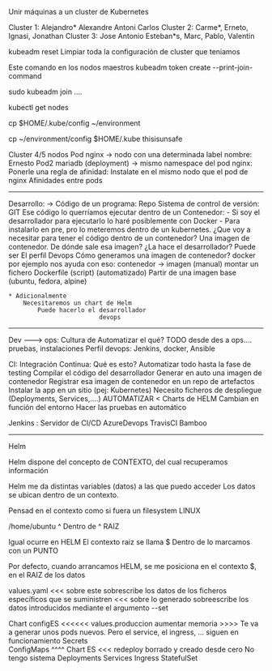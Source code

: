 Unir máquinas a un cluster de Kubernetes

Cluster 1: Alejandro* Alexandre Antoni Carlos
Cluster 2: Carme*, Erneto, Ignasi, Jonathan
Cluster 3: Jose Antonio Esteban*s, Marc, Pablo, Valentin


kubeadm reset   Limpiar toda la configuración de cluster que teniamos

Este comando en los nodos maestros
kubeadm token create --print-join-command

sudo kubeadm join ....


kubectl get nodes

cp $HOME/.kube/config ~/environment

cp ~/environment/config $HOME/.kube
thisisunsafe

Cluster 4/5 nodos
    Pod nginx -> nodo con una determinada label nombre: Ernesto
    Pod2 mariadb (deployment) -> mismo namespace del pod nginx:
        Ponerle una regla de afinidad:
            Instalate en el mismo nodo que el pod de nginx
                Afinidades entre pods

----

Desarrollo: -> 
    Código de un programa: Repo Sistema de control de versión: GIT
    Ese código lo querríamos ejecutar dentro de un Contenedor:
        - Si soy el desarrollador para ejecutarlo lo haré posiblemente con Docker
        - Para instalarlo en pre, pro lo meteremos dentro de un kubernetes.
    ¿Que voy a necesitar para tener el código dentro de un contenedor? Una imagen de contenedor.
    De dónde sale esa imagen?
        ¿La hace el desarrollador? Puede ser
        El perfil Devops
        Cómo generamos una imagen de contenedor? 
            docker por ejemplo nos ayuda con eso:
                contenedor -> imagen (manual)
                montar un fichero Dockerfile (script) (automatizado)
                    Partir de una imagen base (ubuntu, fedora, alpine)
        
    * Adicionalmente 
        Necesitaremos un chart de Helm
            Puede hacerlo el desarrollador
                             devops
----
Dev ---> ops: Cultura de Automatizar el qué? TODO desde des a ops.... pruebas, instalaciones
Perfil devops: Jenkins, docker, Ansible

CI: Integración Continua: Qué es esto?
Automatizar todo hasta la fase de testing
    Compilar el código del desarrollador
    Generar en auto una imagen de contenedor
    Registrar esa imagen de contenedor en un repo de artefactos
    Instalar la app en un sitio (pej: Kubernetes)
        Necesito ficheros de despliegue (Deployments, Services,....) AUTOMATIZAR < Charts de HELM
        Cambian en función del entorno
    Hacer las pruebas en automático

Jenkins : Servidor de CI/CD
AzureDevops
TravisCI
Bamboo

-----
Helm 

Helm dispone del concepto de CONTEXTO, 
    del cual recuperamos información
    
Helm me da distintas variables (datos) a las que puedo acceder 
Los datos se ubican dentro de un contexto.

Pensad en el contexto como si fuera un filesystem LINUX

/home/ubuntu
     ^ Dentro de
^ RAIZ    

Igual ocurre en HELM
El contexto raiz se llama $
Dentro de lo marcamos con un PUNTO

Por defecto, cuando arrancamos HELM, 
    se me posiciona en el contexto $, en el RAIZ de los datos
    

values.yaml <<< sobre este sobrescribe los datos de los 
                ficheros específicos que se suministren
            <<< sobre lo generado sobreescribe los datos 
                introducidos mediante el argumento --set
                
                

Chart configES   <<<<<< values.produccion aumentar memoria
                >>>> Te va a generar unos pods nuevos.
                     Pero el service, el ingress, ... 
                     siguen en funcionamiento
    Secrets                    
    ConfigMaps
    ^^^^
Chart ES   <<< redeploy
                borrado y creado desde cero
                    No tengo sistema
    Deployments
    Services
    Ingress
    StatefulSet